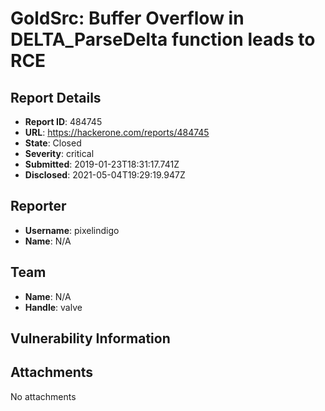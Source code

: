 # GoldSrc: Buffer Overflow in DELTA_ParseDelta function leads to RCE

## Report Details
- **Report ID**: 484745
- **URL**: https://hackerone.com/reports/484745
- **State**: Closed
- **Severity**: critical
- **Submitted**: 2019-01-23T18:31:17.741Z
- **Disclosed**: 2021-05-04T19:29:19.947Z

## Reporter
- **Username**: pixelindigo
- **Name**: N/A

## Team
- **Name**: N/A
- **Handle**: valve

## Vulnerability Information


## Attachments
No attachments
